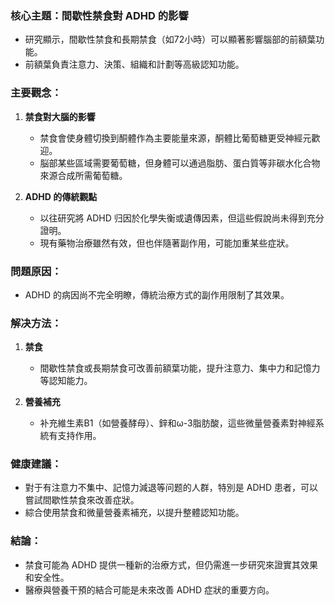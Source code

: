 ### 核心主題：間歇性禁食對 ADHD 的影響  
- 研究顯示，間歇性禁食和長期禁食（如72小時）可以顯著影響腦部的前額葉功能。  
- 前額葉負責注意力、決策、組織和計劃等高級認知功能。  

### 主要觀念：  
1. **禁食對大腦的影響**  
   - 禁食會使身體切換到酮體作為主要能量來源，酮體比葡萄糖更受神經元歡迎。  
   - 脳部某些區域需要葡萄糖，但身體可以通過脂肪、蛋白質等非碳水化合物來源合成所需葡萄糖。  

2. **ADHD 的傳統觀點**  
   - 以往研究將 ADHD 归因於化學失衡或遺傳因素，但這些假說尚未得到充分證明。  
   - 現有藥物治療雖然有效，但也伴隨著副作用，可能加重某些症狀。  

### 問題原因：  
- ADHD 的病因尚不完全明瞭，傳統治療方式的副作用限制了其效果。  

### 解决方法：  
1. **禁食**  
   - 間歇性禁食或長期禁食可改善前額葉功能，提升注意力、集中力和記憶力等認知能力。  

2. **營養補充**  
   - 补充維生素B1（如營養酵母）、鋅和ω-3脂肪酸，這些微量營養素對神經系統有支持作用。  

### 健康建議：  
- 對于有注意力不集中、記憶力減退等问题的人群，特別是 ADHD 患者，可以嘗試間歇性禁食來改善症狀。  
- 綜合使用禁食和微量營養素補充，以提升整體認知功能。  

### 結論：  
- 禁食可能為 ADHD 提供一種新的治療方式，但仍需進一步研究來證實其效果和安全性。  
- 醫療與營養干預的結合可能是未來改善 ADHD 症狀的重要方向。